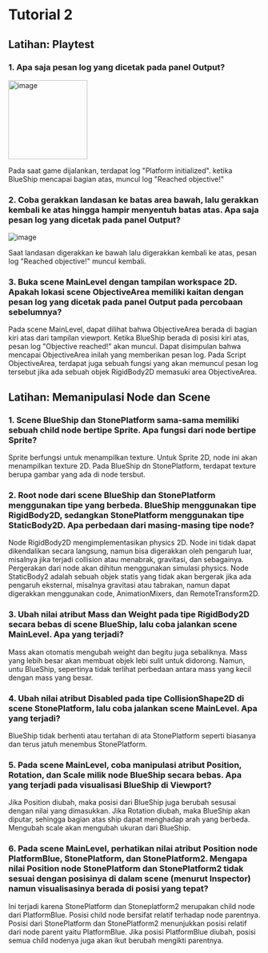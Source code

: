 # Tutorial 2

## Latihan: Playtest

### 1. Apa saja pesan log yang dicetak pada panel  Output?
<img width="158" alt="image" src="https://github.com/farahaulita/tutorial-2-gamedev/assets/92159879/6c8f083e-723c-4471-9814-ac674c2faa47">

Pada saat game dijalankan, terdapat log "Platform initialized". ketika BlueShip mencapai bagian atas, muncul log "Reached objective!"

### 2. Coba gerakkan landasan ke batas area bawah, lalu gerakkan kembali ke atas hingga hampir menyentuh batas atas. Apa saja pesan log yang dicetak pada panel Output?
![image](https://github.com/farahaulita/tutorial-2-gamedev/assets/92159879/463c69ad-8b37-433c-a0cd-46cbae99c312)

Saat landasan digerakkan ke bawah lalu digerakkan kembali ke atas, pesan log "Reached objective!" muncul kembali.

### 3. Buka scene MainLevel dengan tampilan workspace 2D. Apakah lokasi scene ObjectiveArea memiliki kaitan dengan pesan log yang dicetak pada panel Output pada percobaan sebelumnya?
Pada scene MainLevel, dapat dilihat bahwa ObjectiveArea berada di bagian kiri atas dari tampilan viewport. Ketika BlueShip berada di posisi kiri atas, pesan log "Objective reached!" akan muncul. Dapat disimpulan bahwa mencapai ObjectiveArea inilah yang memberikan pesan log. Pada Script ObjectiveArea, terdapat juga sebuah fungsi yang akan memuncul pesan log tersebut jika ada sebuah objek RigidBody2D memasuki area ObjectiveArea.

## Latihan: Memanipulasi Node dan Scene

### 1. Scene BlueShip dan StonePlatform sama-sama memiliki sebuah child node bertipe Sprite. Apa fungsi dari node bertipe Sprite?
Sprite berfungsi untuk menampilkan texture. Untuk Sprite 2D, node ini akan menampilkan texture 2D. Pada BlueShip dn StonePlatform, terdapat texture berupa gambar yang ada di node tersbut.

### 2. Root node dari scene BlueShip dan StonePlatform menggunakan tipe yang berbeda. BlueShip menggunakan tipe RigidBody2D, sedangkan StonePlatform menggunakan tipe StaticBody2D. Apa perbedaan dari masing-masing tipe node?
Node RigidBody2D mengimplementasikan physics 2D. Node ini tidak dapat dikendalikan secara langsung, namun bisa digerakkan oleh pengaruh luar, misalnya jika terjadi collision atau menabrak, gravitasi, dan sebagainya. Pergerakan dari node akan dihitun menggunakan simulasi physics. 
Node StaticBody2 adalah sebuah objek statis yang tidak akan bergerak jika ada pengaruh eksternal, misalnya gravitasi atau tabrakan, namun dapat digerakkan menggunakan code, AnimationMixers, dan RemoteTransform2D.

### 3. Ubah nilai atribut Mass dan Weight pada tipe RigidBody2D secara bebas di scene BlueShip, lalu coba jalankan scene MainLevel. Apa yang terjadi?
Mass akan otomatis mengubah weight dan begitu juga sebaliknya. Mass yang lebih besar akan membuat objek lebi sulit untuk didorong. Namun, untu BlueShip, sepertinya tidak terlihat perbedaan antara mass yang kecil dengan mass yang besar.

### 4. Ubah nilai atribut Disabled pada tipe CollisionShape2D di scene StonePlatform, lalu coba jalankan scene MainLevel. Apa yang terjadi?
BlueShip tidak berhenti atau tertahan di ata StonePlatform seperti biasanya dan terus jatuh menembus StonePlatform.

### 5. Pada scene MainLevel, coba manipulasi atribut Position, Rotation, dan Scale milik node BlueShip secara bebas. Apa yang terjadi pada visualisasi BlueShip di Viewport?
Jika Position diubah, maka posisi dari BlueShip juga berubah sesusai dengan nilai yang dimasukkan. Jika Rotation diubah, maka BlueShip akan diputar, sehingga bagian atas ship dapat menghadap arah yang berbeda. Mengubah scale akan mengubah ukuran dari BlueShip.

### 6. Pada scene MainLevel, perhatikan nilai atribut Position node PlatformBlue, StonePlatform, dan StonePlatform2. Mengapa nilai Position node StonePlatform dan StonePlatform2 tidak sesuai dengan posisinya di dalam scene (menurut Inspector) namun visualisasinya berada di posisi yang tepat?
Ini terjadi karena StonePlatform dan Stoneplatform2 merupakan child node dari PlatformBlue. Posisi child node bersifat relatif terhadap node parentnya. Posisi dari StonePlatform dan StonePlatform2 menunjukkan posisi relatif dari node parent yaitu PlatformBlue. Jika posisi PlatformBlue diubah, posisi semua child nodenya juga akan ikut berubah mengikti parentnya.
